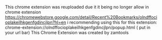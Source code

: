 This chrome extension was reuploaded due it it being no longer allow in chrome extension https://chromewebstore.google.com/detail/Recent%20Bookmarks/olndffocioplakeilhkgenfgdincjlpn?hl=en
i recommending using this for this extension: chrome-extension://olndffocioplakeilhkgenfgdincjlpn/popup.html ( put in your url bar)
This Chrome Extension was created by zamtools

